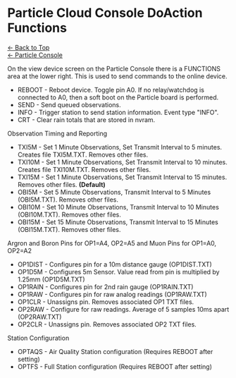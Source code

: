 # Particle Cloud Console DoAction Functions
[← Back to Top](../README.md)<BR>
[← Particle Console](ParticleConsole.md)

On the view device screen on the Particle Console there is a FUNCTIONS area at the lower right. This is used to send commands to the online device.

* REBOOT - Reboot device. Toggle pin A0. If no relay/watchdog is connected to A0, then a soft boot on the Particle board is performed.
* SEND - Send queued observations.
* INFO - Trigger station to send station information. Event type "INFO".
* CRT - Clear rain totals that are stored in nvram.

Observation Timing and Reporting
* TXI5M - Set 1 Minute Observations, Set Transmit Interval to 5 minutes. Creates file TXI5M.TXT. Removes other files.
* TXI10M - Set 1 Minute Observations, Set Transmit Interval to 10 minutes. Creates file TXI10M.TXT. Removes other files.
* TXI15M - Set 1 Minute Observations, Set Transmit Interval to 15 minutes. Removes other files. <B>(Default)</B>
* OBI5M - Set 5 Minute Observations, Transmit Interval to 5 Minutes (OBI5M.TXT). Removes other files.
* OBI10M - Set 10 Minute Observations, Transmit Interval to 10 Minutes (OBI10M.TXT). Removes other files.
* OBI15M - Set 15 Minute Observations, Transmit Interval to 15 Minutes (OBI15M.TXT). Removes other files.

Argron and Boron Pins for OP1=A4, OP2=A5 and Muon Pins for OP1=A0, OP2=A2
* OP1DIST - Configures pin for a 10m distance gauge (OP1DIST.TXT)
* OP1D5M - Configures 5m Sensor. Value read from pin is multiplied by 1.25mm (OP1D5M.TXT)
* OP1RAIN - Configures pin for 2nd rain gauge (OP1RAIN.TXT)
* OP1RAW - Configures pin for raw analog readings (OP1RAW.TXT)
* OP1CLR - Unassigns pin. Removes associated OP1 TXT files.
* OP2RAW - Configure for raw readings. Average of 5 samples 10ms apart (OP2RAW.TXT)
* OP2CLR - Unassigns pin. Removes associated OP2 TXT files.

Station Configuration
* OPTAQS - Air Quality Station configuration (Requires REBOOT after setting)
* OPTFS - Full Station configuration (Requires REBOOT after setting)